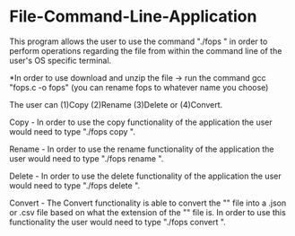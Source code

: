 # File-Command-Line-Application

This program allows the user to use the command "./fops <command> <source> <destination> " in order to perform operations regarding the <source> file from within the command line of the user's OS specific terminal. 

*In order to use download and unzip the file -> run the command gcc "fops.c -o fops" (you can rename fops to whatever name you choose)

The user can (1)Copy (2)Rename (3)Delete or (4)Convert. 

Copy - In order to use the copy functionality of the application the user would need to type "./fops copy <source> <destination>". 

Rename - In order to use the rename functionality of the application the user would need to type "./fops rename <source> <newName>".

Delete - In order to use the delete functionality of the application the user would need to type "./fops delete <source> <destination>".

Convert - The Convert functionality is able to convert the "<source>" file into a .json or .csv file based on what the extension of the "<source>" file is. 
In order to use this functionality the user would need to type "./fops convert <source> <destination>".
